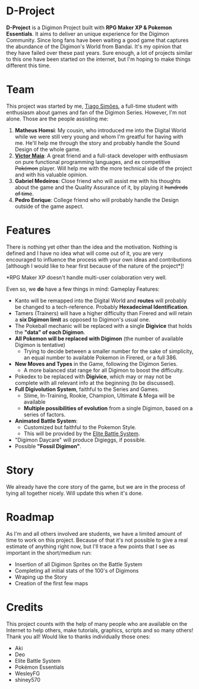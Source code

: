 # D-Project

**D-Project** is a Digimon Project built with **RPG Maker XP &amp; Pokemon Essentials**. It aims to deliver an unique experience for the Digimon Community. Since long fans have been waiting a good game that captures the abundance of the Digimon's World from Bandai. It's my opinion that they have failed over these past years. Sure enough, a lot of projects similar to this one have been started on the internet, but I'm hoping to make things different this time. 

# Team

This project was started by me, [Tiago Simões](http://github.com/tloriato), a full-time student with enthusiasm about games and fan of the Digimon Series. However, I'm not alone. Those are the people assisting me:

1. **Matheus Homsi**: My cousin, who introduced me into the Digital World while we were still very young and whom I'm greatful for having with me. He'll help me through the story and probably handle the Sound Design of the whole game.
2. [**Victor Maia**](http://github.com/maiavictor): A great friend and a full-stack developer with enthusiasm on pure functional programming languages, and ex competitive ~~Pokémon~~ player. Will help me with the more technical side of the project and with his valuable opinion.
3. **Gabriel Medeiros**: Close friend who will assist me with his thoughts about the game and the Quality Assurance of it, by playing it ~~hundreds of time~~.
4. **Pedro Enrique**: College friend who will probably handle the Design outside of the game aspect.

# Features

There is nothing yet other than the idea and the motivation.  Nothing is defined and I have no idea what will come out of it, you are very encouraged to influence the process with your own ideas and contributions [although I would like to hear first because of the nature of the project*]!

*RPG Maker XP doesn't handle multi-user colaboration very well.

Even so, we **do** have a few things in mind:
Gameplay Features:

- Kanto will be remapped into the Digital World and **routes** will probably be changed to a tech-reference. Probably **Hexadecimal Identification**.
- Tamers (Trainers) will have a higher difficulty than Firered and will retain a **six Digimon limit** as opposed to Digimon's usual one.
- The Pokeball mechanic will be replaced with a single **Digivice** that holds the **"data" of each Digimon**.
- **All Pokemon will be replaced with Digimon** (the number of available Digimon is tentative)
    - Trying to decide between a smaller number for the sake of simplicity, an equal number to available Pokemon in Firered, or a full 386.
- **New Moves and Types** in the Game, following the Digimon Series.
    - A more balanced stat range for all Digimon to boost the difficulty.
- Pokedex to be replaced with **Digivice**, which may or may not be complete with all relevant info at the beginning (to be discussed).
- **Full Digivolution System**, faithful to the Series and Games.
    - Slime, In-Training, Rookie, Champion, Ultimate &amp; Mega will be available
    - **Multiple possibilities of evolution** from a single Digimon, based on a series of factors.
- **Animated Battle System**: 
    - Customized but faithful to the Pokemon Style. 
    - This will be provided by the [Elite Battle System](www.pokecommunity.com/showthread.php?t=343665).
- "Digimon Daycare" will produce Digieggs, if possible.
- Possible **"Fossil Digimon"**.

# Story

We already have the core story of the game, but we are in the process of tying all together nicely. Will update this when it's done.

# Roadmap

As I'm and all others involved are students, we have a limited amount of time to work on this project. Because of that it's not possible to give a real estimate of anything right now, but I'll trace a few points that I see as important in the short/medium run:

- Insertion of all Digimon Sprites on the Battle System
- Completing all initial stats of the 100's of Digimons
- Wraping up the Story
- Creation of the first few maps

# Credits

This project counts with the help of many people who are available on the Internet to help others, make tutorials, graphics, scripts and so many others! Thank you all! Would like to thanks individually those ones:
- Aki
- Deo
- Elite Battle System
- Pokémon Essentials
- WesleyFG
- shiney570
